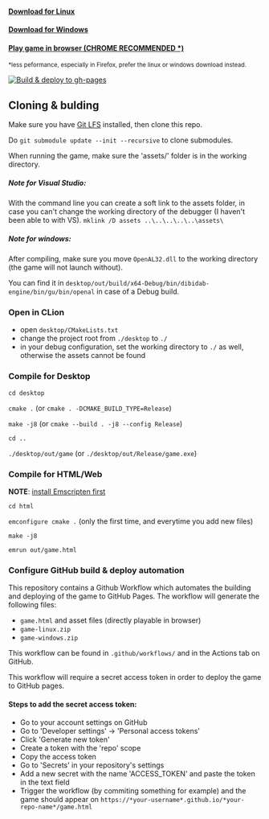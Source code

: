 
#### [Download for Linux](https://hilkojj.nl/ldjam-51/game-linux.zip)
#### [Download for Windows](https://hilkojj.nl/ldjam-51/game-windows.zip)
#### [Play game in browser (CHROME RECOMMENDED *)](https://hilkojj.nl/ldjam-51/game.html)
<sup>*less peformance, especially in Firefox, prefer the linux or windows download instead.</sup>

[![Build & deploy to gh-pages](https://github.com/hilkojj/ldjam-51/actions/workflows/build_and_deploy.yml/badge.svg)](https://github.com/hilkojj/flipkaas/actions/workflows/build_and_deploy.yml)

## Cloning & bulding

Make sure you have [Git LFS](https://git-lfs.github.com/) installed, then clone this repo.

Do `git submodule update --init --recursive` to clone submodules.

When running the game, make sure the 'assets/' folder is in the working directory.

##### Note for Visual Studio:
With the command line you can create a soft link to the assets folder, in case you can't change the working directory of the debugger (I haven't been able to with VS).
`mklink /D assets ..\..\..\..\..\assets\`

##### Note for windows:
After compiling, make sure you move `OpenAL32.dll` to the working directory (the game will not launch without).

You can find it in `desktop/out/build/x64-Debug/bin/dibidab-engine/bin/gu/bin/openal` in case of a Debug build. 

### Open in CLion
- open `desktop/CMakeLists.txt`
- change the project root from `./desktop` to `./`
- in your debug configuration, set the working directory to `./` as well, otherwise the assets cannot be found

### Compile for Desktop

`cd desktop`

`cmake .` (or `cmake . -DCMAKE_BUILD_TYPE=Release`)

`make -j8` (or `cmake --build . -j8 --config Release`)

`cd ..`

`./desktop/out/game` (or `./desktop/out/Release/game.exe`)

### Compile for HTML/Web

**NOTE**: [install Emscripten first](https://emscripten.org/docs/getting_started/downloads.html)

`cd html`

`emconfigure cmake .` (only the first time, and everytime you add new files)

`make -j8`

`emrun out/game.html`

### Configure GitHub build & deploy automation

This repository contains a Github Workflow which automates the building and deploying of the game to GitHub Pages.
The workflow will generate the following files:
- `game.html` and asset files (directly playable in browser)
- `game-linux.zip`
- `game-windows.zip`

This workflow can be found in `.github/workflows/` and in the Actions tab on GitHub.

This workflow will require a secret access token in order to deploy the game to GitHub pages.

#### Steps to add the secret access token:

- Go to your account settings on GitHub
- Go to 'Developer settings' -> 'Personal access tokens'
- Click 'Generate new token'
- Create a token with the 'repo' scope
- Copy the access token
- Go to 'Secrets' in your repository's settings
- Add a new secret with the name 'ACCESS_TOKEN' and paste the token in the text field
- Trigger the workflow (by commiting something for example) and the game should appear on `https://*your-username*.github.io/*your-repo-name*/game.html`

